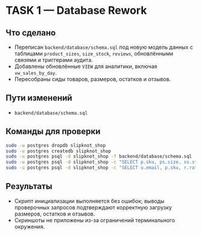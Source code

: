 # TASK 1 — Database Rework

## Что сделано
- Переписан `backend/database/schema.sql` под новую модель данных с таблицами `product_sizes`, `size_stock`, `reviews`, обновлёнными связями и триггерами аудита.
- Добавлены обновлённые `VIEW` для аналитики, включая `vw_sales_by_day`.
- Пересобраны сиды товаров, размеров, остатков и отзывов.

## Пути изменений
- `backend/database/schema.sql`

## Команды для проверки
```bash
sudo -u postgres dropdb slipknot_shop
sudo -u postgres createdb slipknot_shop
sudo -u postgres psql -d slipknot_shop -f backend/database/schema.sql
sudo -u postgres psql -d slipknot_shop -c "SELECT p.sku, ps.size, ss.stock FROM products p JOIN product_sizes ps ON ps.product_id = p.id JOIN size_stock ss ON ss.size_id = ps.id ORDER BY p.sku, ps.size;"
sudo -u postgres psql -d slipknot_shop -c "SELECT u.email, p.sku, r.rating, r.status FROM reviews r JOIN users u ON u.id=r.user_id JOIN products p ON p.id=r.product_id;"
```

## Результаты
- Скрипт инициализации выполняется без ошибок; выводы проверочных запросов подтверждают корректную загрузку размеров, остатков и отзывов.
- Скриншоты не приложены из-за ограничений терминального окружения.
